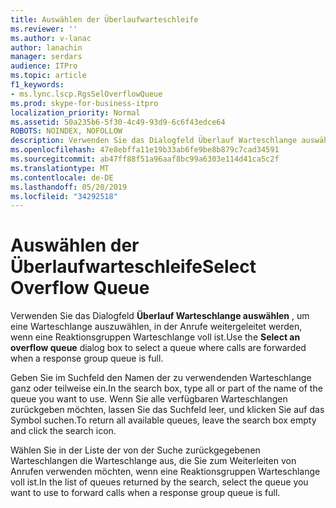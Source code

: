 ```yaml
---
title: Auswählen der Überlaufwarteschleife
ms.reviewer: ''
ms.author: v-lanac
author: lanachin
manager: serdars
audience: ITPro
ms.topic: article
f1_keywords:
- ms.lync.lscp.RgsSelOverflowQueue
ms.prod: skype-for-business-itpro
localization_priority: Normal
ms.assetid: 50a235b6-5f30-4c49-93d9-6c6f43edce64
ROBOTS: NOINDEX, NOFOLLOW
description: Verwenden Sie das Dialogfeld Überlauf Warteschlange auswählen, um eine Warteschlange auszuwählen, in der Anrufe weitergeleitet werden, wenn eine Reaktionsgruppen Warteschlange voll ist.
ms.openlocfilehash: 47e8ebffa11e19b33ab6fe9be8b879c7cad34591
ms.sourcegitcommit: ab47ff88f51a96aaf8bc99a6303e114d41ca5c2f
ms.translationtype: MT
ms.contentlocale: de-DE
ms.lasthandoff: 05/20/2019
ms.locfileid: "34292518"
---
```

# <a name="select-overflow-queue"></a><span data-ttu-id="b31d0-103">Auswählen der Überlaufwarteschleife</span><span class="sxs-lookup"><span data-stu-id="b31d0-103">Select Overflow Queue</span></span>
 
<span data-ttu-id="b31d0-104">Verwenden Sie das Dialogfeld **Überlauf Warteschlange auswählen** , um eine Warteschlange auszuwählen, in der Anrufe weitergeleitet werden, wenn eine Reaktionsgruppen Warteschlange voll ist.</span><span class="sxs-lookup"><span data-stu-id="b31d0-104">Use the **Select an overflow queue** dialog box to select a queue where calls are forwarded when a response group queue is full.</span></span>
  
<span data-ttu-id="b31d0-105">Geben Sie im Suchfeld den Namen der zu verwendenden Warteschlange ganz oder teilweise ein.</span><span class="sxs-lookup"><span data-stu-id="b31d0-105">In the search box, type all or part of the name of the queue you want to use.</span></span> <span data-ttu-id="b31d0-106">Wenn Sie alle verfügbaren Warteschlangen zurückgeben möchten, lassen Sie das Suchfeld leer, und klicken Sie auf das Symbol suchen.</span><span class="sxs-lookup"><span data-stu-id="b31d0-106">To return all available queues, leave the search box empty and click the search icon.</span></span>
  
<span data-ttu-id="b31d0-107">Wählen Sie in der Liste der von der Suche zurückgegebenen Warteschlangen die Warteschlange aus, die Sie zum Weiterleiten von Anrufen verwenden möchten, wenn eine Reaktionsgruppen Warteschlange voll ist.</span><span class="sxs-lookup"><span data-stu-id="b31d0-107">In the list of queues returned by the search, select the queue you want to use to forward calls when a response group queue is full.</span></span>
  

